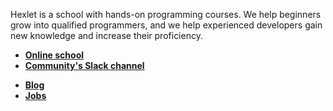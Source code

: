 Hexlet is a school with hands-on programming courses. We help beginners grow into qualified programmers, and we help experienced developers gain new knowledge and increase their proficiency.

* **[Online school](https://hexlet.io/)**
* **[Community's Slack channel](https://slack.hexlet.io)**
<!-- * **[Open source projects](https://guides.hexlet.io/how-to-be-a-helpful-for-the-hexlet-community/#открытые-проекты-github)** -->
* **[Blog](https://hexlet.io/blog)**
* **[Jobs](https://www.notion.so/hexlet/3015500d871a4e16a2d2c411e781424f?v=6131d9c932fd4434baece6e100371f98)**
